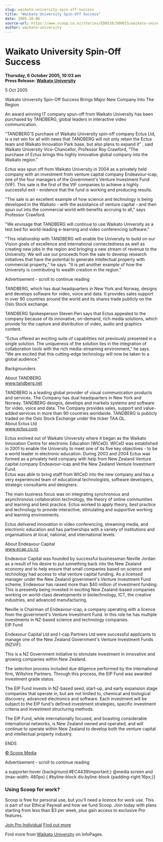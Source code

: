 ```yaml
---
slug: waikato-university-spin-off-success
title: "Waikato University Spin-Off Success"
date: 2005-10-06
source-url: https://www.scoop.co.nz/stories/ED0510/S00015/waikato-university-spin-off-success.htm
author: waikato-university
---
```

Waikato University Spin-Off Success
===================================

**Thursday, 6 October 2005, 10:03 am**  
**Press Release: [Waikato University](https://info.scoop.co.nz/Waikato_University)**

5 Oct 2005

Waikato University Spin-Off Success Brings Major New Company Into The Region

An award winning IT company spun-off from Waikato University has been purchased by TANDBERG, global leaders in interactive video communication.

\"TANDBERG'S purchase of Waikato University spin-off company Ectus Ltd, is a net win for all with news that TANDBERG will not only retain the Ectus team and Waikato Innovation Park base, but also plans to expand it" , said Waikato University Vice-Chancellor, Professor Roy Crawford, "The purchase of Ectus brings this highly innovative global company into the Waikato region."

Ectus was spun off from Waikato University in 2004 as a privately held company with an investment from venture capital company Endeavour-icap, one of the four managers of the Government's Venture Investment Fund (VIF). This sale is the first of the VIF companies to achieve a highly successful exit - evidence that the fund is working and producing results.

"The sale is an excellent example of how science and technology is being developed in the Waikato - with the assistance of venture capital - and then spun out into the commercial world with benefits accruing to all," says Professor Crawford.

"We envisage that TANDBERG will continue to use Waikato University as a test bed for world-leading e-learning and video conferencing software."

"This relationship with TANDBERG will enable the University to build on our Vision goals of excellence and international connectedness as well as creating new jobs in the region and bringing a new stream of revenue to the University. We will use our proceeds from the sale to develop research initiatives that have the potential to generate intellectual property with commercial property," he says. "It is yet another example of how the University is contributing to wealth creation in the region."

Advertisement - scroll to continue reading





TANDBERG, which has dual headquarters in New York and Norway, designs and develops software for video, voice and data. It provides sales support in over 90 countries around the world and its shares trade publicly on the Oslo Stock exchange.

TANDBERG Spokesperson Steven Peri says that Ectus appealed to the company because of its innovative, on-demand, rich media solutions, which provide for the capture and distribution of video, audio and graphics content.

"Ectus offered an exciting suite of capabilities not previously presented in a single solution. The uniqueness of the solution lies in the integration of collaboration tools with the rich media-streaming environment," he says. "We are excited that this cutting-edge technology will now be taken to a global audience."

  
Backgrounders

About TANDBERG  
www.tandberg.net

TANDBERG is a leading global provider of visual communication products and services. The Company has dual headquarters in New York and Norway. TANDBERG designs, develops and markets systems and software for video, voice and data. The Company provides sales, support and value-added services in more than 90 countries worldwide. TANDBERG is publicly traded on the Oslo Stock Exchange under the ticker TAA.OL.  
About Ectus Ltd  
www.ectus.com

Ectus evolved out of Waikato University where it began as the Waikato Innovation Centre for electronic Education (WICeD). WICeD was established in 2001 to enable the University to meet one of its five key objectives - to be a world leader in electronic education. During 2003 and 2004 Ectus was formed as a privately held company with help from New Zealand Venture capital company Endeavour-icap and the New Zealand Venture Investment Fund.  
Ectus was able to bring staff from WICeD into the new company and has a very experienced team of educational technologists, software developers, strategic consultants and designers.

The main business focus was on integrating synchronous and asynchronous collaboration technology, the theory of online communities and learning and best practice. Ectus worked to apply theory, best practice and technology to provide interactive, stimulating and supportive working and learning environments.

Ectus delivered innovation in video conferencing, streaming media, and electronic education and has partnerships with a variety of institutions and organisations at local, national, and international levels.

About Endeavour Capital  
www.ecap.co.nz

Endeavour Capital was founded by successful businessman Neville Jordan as a result of his desire to put something back into the New Zealand economy and to help ensure that small companies based on science and technology had access to vital venture capital funding. As a licensed manager under the New Zealand government's Venture Investment Fund scheme, Endeavour has raised more than $40 million of investment funding. This is presently being invested in exciting New Zealand-based companies working on world-class developments in biotechnology, ICT, the creative industries, and advanced manufacturing.

Neville is Chairman of Endeavour-icap, a company operating with a licence from the government's Venture Investment Fund. In this role he has multiple investments in NZ-based science and technology companies.  
EIP Fund

Endeavour Capital Ltd and I-cap Partners Ltd were successful applicants to manage one of the New Zealand Government's Venture Investment Funds (NZVIF).

This is a NZ Government initiative to stimulate investment in innovative and growing companies within New Zealand.

The selection process included due diligence performed by the international firm, Wiltshire Partners. Through this process, the EIP Fund was awarded investment grade status.

The EIP Fund invests in NZ-based seed, start-up, and early expansion stage companies that operate in, but are not limited to, chemical and biological discovery, advanced electronics and software. Each investment will be subject to the EIP fund's defined investment strategies, specific investment criteria and investment structuring methods.

The EIP Fund, while internationally focused, and boasting considerable international networks, is New Zealand owned and operated, and will continue to operate within New Zealand to develop both the venture capital and intellectual property industry.

ENDS

[© Scoop Media](http://www.scoop.co.nz/about/terms.html)  

Advertisement - scroll to continue reading



a.supporter:hover {background:#EC4438!important;} @media screen and (max-width: 480px) { #byline-block div.byline-block {padding-right:16px;}}

### Using Scoop for work?

Scoop is free for personal use, but you’ll need a licence for work use. This is part of our Ethical Paywall and how we fund Scoop. Join today with plans starting from less than $3 per week, plus gain access to exclusive _Pro_ features.  
  
[Join Pro Individual](https://pro.scoop.co.nz/Individual/?from=ProIn24) [Find out more](https://pro.scoop.co.nz/using-scoop-for-work/?from=ProIn24)

Find more from [Waikato University](https://info.scoop.co.nz/Waikato_University) on InfoPages.